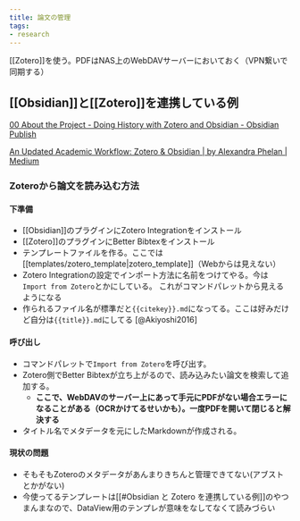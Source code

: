 ```yaml
---
title: 論文の管理
tags:
- research
---
```


[[Zotero]]を使う。PDFはNAS上のWebDAVサーバーにおいておく（VPN繋いで同期する）

## [[Obsidian]]と[[Zotero]]を連携している例

[00 About the Project - Doing History with Zotero and Obsidian - Obsidian Publish](https://publish.obsidian.md/history-notes/00+About+the+Project)

[An Updated Academic Workflow: Zotero & Obsidian | by Alexandra Phelan | Medium](https://medium.com/@alexandraphelan/an-updated-academic-workflow-zotero-obsidian-cffef080addd)

### Zoteroから論文を読み込む方法

#### 下準備

- [[Obsidian]]のプラグインにZotero Integrationをインストール
- [[Zotero]]のプラグインにBetter Bibtexをインストール
- テンプレートファイルを作る。ここでは[[templates/zotero_template|zotero_template]]（Webからは見えない）
- Zotero Integrationの設定でインポート方法に名前をつけてやる。今は`Import from Zotero`とかにしている。 これがコマンドパレットから見えるようになる
- 作られるファイル名が標準だと`{{citekey}}.md`になってる。ここは好みだけど自分は`{{title}}.md`にしてる [@Akiyoshi2016]

#### 呼び出し

- コマンドパレットで`Import from Zotero`を呼び出す。
- Zotero側でBetter Bibtexが立ち上がるので、読み込みたい論文を検索して追加する。
	- **ここで、WebDAVのサーバー上にあって手元にPDFがない場合エラーになることがある（OCRかけてるせいかも）。一度PDFを開いて閉じると解決する**
- タイトル名でメタデータを元にしたMarkdownが作成される。

#### 現状の問題

- そもそもZoteroのメタデータがあんまりきちんと管理できてない(アブストとかがない)
- 今使ってるテンプレートは[[#Obsidian と Zotero を連携している例]]のやつまんまなので、DataView用のテンプレが意味をなしてなくて読みづらい
